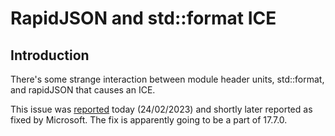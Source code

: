 # RapidJSON and std::format ICE

## Introduction

There's some strange interaction between module header units, std::format, and rapidJSON that causes an ICE.

This issue was [reported](https://developercommunity.visualstudio.com/t/Interaction-between-module-header-unit/10290197) today (24/02/2023) and shortly later reported as fixed by Microsoft. The fix is apparently going to be a part of 17.7.0.
